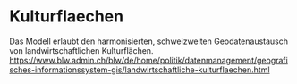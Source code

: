 # Kulturflaechen
Das Modell erlaubt den harmonisierten, schweizweiten Geodatenaustausch von landwirtschaftlichen Kulturflächen.
https://www.blw.admin.ch/blw/de/home/politik/datenmanagement/geografisches-informationssystem-gis/landwirtschaftliche-kulturflaechen.html
